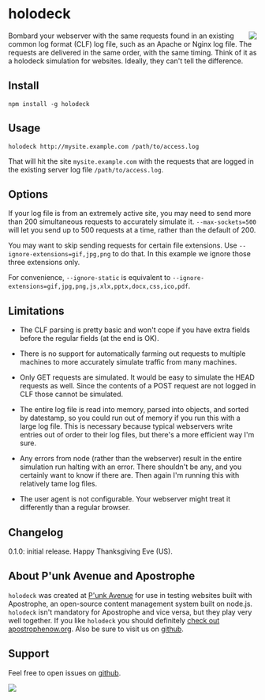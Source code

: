 # holodeck

<a href="http://apostrophenow.org/"><img src="https://raw.github.com/punkave/holodeck/master/logos/logo-box-madefor.png" align="right" /></a>

Bombard your webserver with the same requests found in an existing common log format (CLF) log file, such as an Apache or Nginx log file. The requests are delivered in the same order, with the same timing. Think of it as a holodeck simulation for websites. Ideally, they can't tell the difference.

## Install

```
npm install -g holodeck
```

## Usage

```
holodeck http://mysite.example.com /path/to/access.log
```

That will hit the site `mysite.example.com` with the requests that are logged in the existing server log file `/path/to/access.log`.

## Options

If your log file is from an extremely active site, you may need to send more than 200 simultaneous requests to accurately simulate it. `--max-sockets=500` will let you send up to 500 requests at a time, rather than the default of 200.

You may want to skip sending requests for certain file extensions. Use `--ignore-extensions=gif,jpg,png` to do that. In this example we ignore those three extensions only.

For convenience, `--ignore-static` is equivalent to `--ignore-extensions=gif,jpg,png,js,xlx,pptx,docx,css,ico,pdf`.

## Limitations

* The CLF parsing is pretty basic and won't cope if you have extra fields before the regular fields (at the end is OK).

* There is no support for automatically farming out requests to multiple machines to more accurately simulate traffic from many machines.

* Only GET requests are simulated. It would be easy to simulate the HEAD requests as well. Since the contents of a POST request are not logged in CLF those cannot be simulated.

* The entire log file is read into memory, parsed into objects, and sorted by datestamp, so you could run out of memory if you run this with a large log file. This is necessary because typical webservers write entries out of order to their log files, but there's a more efficient way I'm sure.

* Any errors from node (rather than the webserver) result in the entire simulation run halting with an error. There shouldn't be any, and you certainly want to know if there are. Then again I'm running this with relatively tame log files.

* The user agent is not configurable. Your webserver might treat it differently than a regular browser.

## Changelog

0.1.0: initial release. Happy Thanksgiving Eve (US).

## About P'unk Avenue and Apostrophe

`holodeck` was created at [P'unk Avenue](http://punkave.com) for use in testing websites built with Apostrophe, an open-source content management system built on node.js. `holodeck` isn't mandatory for Apostrophe and vice versa, but they play very well together. If you like `holodeck` you should definitely [check out apostrophenow.org](http://apostrophenow.org). Also be sure to visit us on [github](http://github.com/punkave).

## Support

Feel free to open issues on [github](http://github.com/punkave/holodeck).

<a href="http://punkave.com/"><img src="https://raw.github.com/punkave/holodeck/master/logos/logo-box-builtby.png" /></a>
